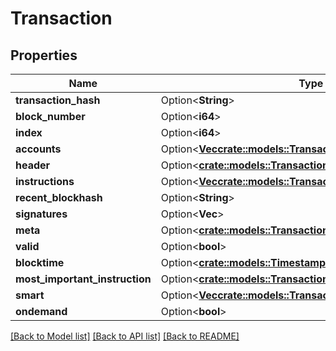 # Transaction

## Properties

Name | Type | Description | Notes
------------ | ------------- | ------------- | -------------
**transaction_hash** | Option<**String**> |  | [optional]
**block_number** | Option<**i64**> |  | [optional]
**index** | Option<**i64**> |  | [optional]
**accounts** | Option<[**Vec<crate::models::TransactionAccounts>**](Transaction_accounts.md)> |  | [optional]
**header** | Option<[**crate::models::TransactionHeader**](Transaction_header.md)> |  | [optional]
**instructions** | Option<[**Vec<crate::models::TransactionInstructions>**](Transaction_instructions.md)> |  | [optional]
**recent_blockhash** | Option<**String**> |  | [optional]
**signatures** | Option<**Vec<String>**> |  | [optional]
**meta** | Option<[**crate::models::TransactionMeta**](Transaction_meta.md)> |  | [optional]
**valid** | Option<**bool**> |  | [optional]
**blocktime** | Option<[**crate::models::Timestamp**](Timestamp.md)> |  | [optional]
**most_important_instruction** | Option<[**crate::models::TransactionMostImportantInstruction**](Transaction_mostImportantInstruction.md)> |  | [optional]
**smart** | Option<[**Vec<crate::models::TransactionSmart>**](Transaction_smart.md)> |  | [optional]
**ondemand** | Option<**bool**> |  | [optional]

[[Back to Model list]](../solanabeach_api.wiki/Home.md#documentation-for-models) [[Back to API list]](../solanabeach_api.wiki/Home.md#documentation-for-api-endpoints) [[Back to README]](../solanabeach_api.wiki/Home.md)


